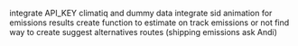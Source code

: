integrate API_KEY climatiq and dummy data
integrate sid animation for emissions results
create function to estimate on track emissions or not
find way to create suggest alternatives routes (shipping emissions ask Andi)
